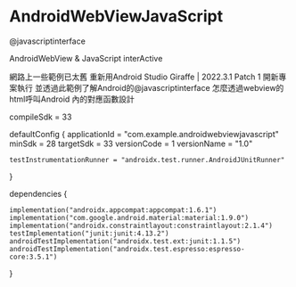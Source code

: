 # AndroidWebViewJavaScript
@javascriptinterface

AndroidWebView &amp; JavaScript interActive

網路上一些範例已太舊
重新用Android Studio Giraffe | 2022.3.1 Patch 1 開新專案執行
並透過此範例了解Android的@javascriptinterface
怎麼透過webview的html呼叫Android 內的對應函數設計


compileSdk = 33


defaultConfig {
    applicationId = "com.example.androidwebviewjavascript"
    minSdk = 28
    targetSdk = 33
    versionCode = 1
    versionName = "1.0"

    testInstrumentationRunner = "androidx.test.runner.AndroidJUnitRunner"
}
  
dependencies {

    implementation("androidx.appcompat:appcompat:1.6.1")
    implementation("com.google.android.material:material:1.9.0")
    implementation("androidx.constraintlayout:constraintlayout:2.1.4")
    testImplementation("junit:junit:4.13.2")
    androidTestImplementation("androidx.test.ext:junit:1.1.5")
    androidTestImplementation("androidx.test.espresso:espresso-core:3.5.1")
}
